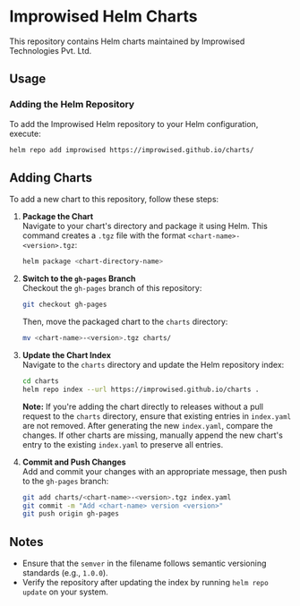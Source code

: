 # Improwised Helm Charts

This repository contains Helm charts maintained by Improwised Technologies Pvt. Ltd.

## Usage

### Adding the Helm Repository

To add the Improwised Helm repository to your Helm configuration, execute:

```bash
helm repo add improwised https://improwised.github.io/charts/
```

## Adding Charts

To add a new chart to this repository, follow these steps:

1. **Package the Chart**  
   Navigate to your chart's directory and package it using Helm. This command creates a `.tgz` file with the format `<chart-name>-<version>.tgz`:

   ```bash
   helm package <chart-directory-name>
   ```

2. **Switch to the `gh-pages` Branch**  
   Checkout the `gh-pages` branch of this repository:

   ```bash
   git checkout gh-pages
   ```

   Then, move the packaged chart to the `charts` directory:

   ```bash
   mv <chart-name>-<version>.tgz charts/
   ```

3. **Update the Chart Index**  
   Navigate to the `charts` directory and update the Helm repository index:

   ```bash
   cd charts
   helm repo index --url https://improwised.github.io/charts .
   ```

   **Note:** If you're adding the chart directly to releases without a pull request to the `charts` directory, ensure that existing entries in `index.yaml` are not removed. After generating the new `index.yaml`, compare the changes. If other charts are missing, manually append the new chart's entry to the existing `index.yaml` to preserve all entries.

4. **Commit and Push Changes**  
   Add and commit your changes with an appropriate message, then push to the `gh-pages` branch:

   ```bash
   git add charts/<chart-name>-<version>.tgz index.yaml
   git commit -m "Add <chart-name> version <version>"
   git push origin gh-pages
   ```

## Notes

- Ensure that the `semver` in the filename follows semantic versioning standards (e.g., `1.0.0`).
- Verify the repository after updating the index by running `helm repo update` on your system.
